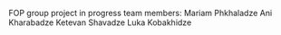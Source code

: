 FOP group project in progress
team members:
Mariam Phkhaladze
Ani Kharabadze
Ketevan Shavadze
Luka Kobakhidze
